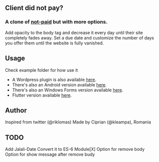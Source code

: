 ## Client did not pay?

### A clone of [not-paid](https://github.com/kleampa/not-paid) but with more options.
Add opacity to the body tag and decrease it every day until their site completely fades away. Set a due date and customize the number of days you offer them until the website is fully vanished. 


## Usage
Check example folder for how use it

- A Wordpress plugin is also available [here](https://github.com/SurfEdge/not-paid-wp).
- There's also an Android version available [here](https://github.com/theapache64/faded).
- There's also an Windows Forms version available [here](https://github.com/g-otn/winforms-not-paid).
- Flutter version available [here](https://github.com/krishnakumarcn/faded).

## Author

Inspired from twitter (@riklomas)
Made by Ciprian (@kleampa), Romania

## TODO
Add Jalali-Date
Convert it to ES-6 Module[X]
Option for remove body
Option for show message after remove budy